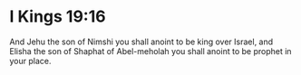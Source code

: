 # I Kings 19:16

And Jehu the son of Nimshi you shall anoint to be king over Israel, and Elisha the son of Shaphat of Abel-meholah you shall anoint to be prophet in your place.
